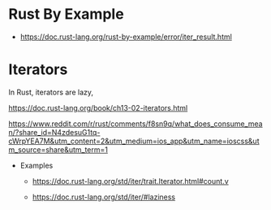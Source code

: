 # Rust By Example

- https://doc.rust-lang.org/rust-by-example/error/iter_result.html

# Iterators

In Rust, iterators are lazy, 

https://doc.rust-lang.org/book/ch13-02-iterators.html


https://www.reddit.com/r/rust/comments/f8sn9q/what_does_consume_mean/?share_id=N4zdesuG1tq-cWrpYEA7M&utm_content=2&utm_medium=ios_app&utm_name=ioscss&utm_source=share&utm_term=1

- Examples

  - https://doc.rust-lang.org/std/iter/trait.Iterator.html#count.v

  - https://doc.rust-lang.org/std/iter/#laziness 
